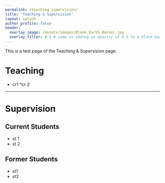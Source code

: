 ```yaml
---
permalink: /teaching_supervision/
title: 'Teaching & Supervision'
layout: splash
author_profile: false
header:
  overlay_image: /assets/images/Blank_Earth_Banner.jpg
  overlay_filter: 0.5 # same as adding an opacity of 0.5 to a black background
---
```


This is a test page of the Teaching & Supervision page.

# Teaching
* cr1
*cr 2

_______________

# Supervision

## Current Students

* st 1
* st 2

## Former Students
* st1
* st2